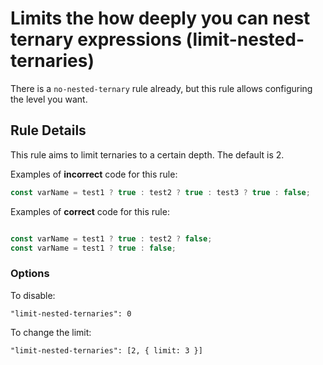 # Limits the how deeply you can nest ternary expressions (limit-nested-ternaries)

There is a `no-nested-ternary` rule already, but this rule allows configuring the level you want.

## Rule Details

This rule aims to limit ternaries to a certain depth. The default is 2.

Examples of **incorrect** code for this rule:

```js
const varName = test1 ? true : test2 ? true : test3 ? true : false;
```

Examples of **correct** code for this rule:

```js

const varName = test1 ? true : test2 ? false;
const varName = test1 ? true : false;
```

### Options
To disable:
```
"limit-nested-ternaries": 0
```

To change the limit:
```
"limit-nested-ternaries": [2, { limit: 3 }]
```
